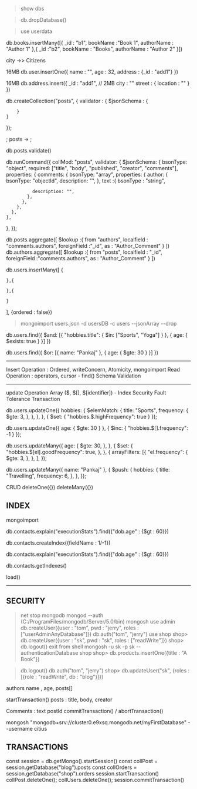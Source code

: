 > show dbs

> db.dropDatabase()

> use userdata


db.books.insertMany([{
    _id : "b1",
    bookName :"Book 1",
    authorName : "Author 1"
},{
    _id :"b2",
    bookName : "Books",
    authorName : "Author 2"
}])



city ->> Citizens





16MB
db.user.insertOne({
    name : "",
    age : 32,
    address : {_id : "add1"}
})


16MB
db.address.insert({
    _id : "add1",
     // 2MB
        city : ""
        street : {
            location : ""
        }
})

db.createCollection("posts", {
    validator : {
        $jsonSchema : {

        }
    }
});






;
posts -> ;


db.posts.validate()


db.runCommand({
  collMod: "posts",
  validator: {
    $jsonSchema: {
      bsonType: "object",
      required: ["title", "body", "published", "creator", "comments"],
      properties: {
        comments: {
          bsonType: "array",
          properties: {
            author: {
              bsonType: "objectId",
              description: "",
            },
            text :{
                bsonType : "string",

              description: "",
            },
          },
        },
      },
    },
  },
});


db.posts.aggregate([
    $lookup :{
        from "authors",
        localfield : "comments.authors",
        foreignField :"_id",
        as : "Author_Comment"
    }
])
db.authors.aggregate([
    $lookup :{
        from "posts",
        localfield : "_id",
        foreignField :"comments.authors",
        as : "Author_Comment"
    }
])


db.users.insertMany([
    {

    },{

    },{

    }
], {ordered : false})

<!-- Transactions -->

> mongoimport users.json -d usersDB -c users --jsonArray --drop


db.users.find({
    $and: [{
        "hobbies.title": {
            $in: ["Sports", "Yoga"]
        }
    }, {
        age: {
            $exists: true
        }
    }]
})

db.users.find({
    $or: [{
        name: "Pankaj"
    }, {
        age: {
            $gte: 30
        }
    }]
})


-------------
Insert Operation : Ordered, writeConcern, Atomicity, mongoimport
Read Operation : operators, cursor - find()
Schema Validation

------------
update Operation
Array ($, $[], $[identifier]) - 
Index
Security
Fault Tolerance
Transaction




db.users.updateOne({
    hobbies: {
        $elemMatch: {
            title: "Sports",
            frequency: {
                $gte: 3,
            },
        },
    },
}, {
    $set: {
        "hobbies.$.highFrequency": true
    }
});


db.users.updateOne({
    age: {
        $gte: 30
    }
}, {
    $inc: {
        "hobbies.$[].frequency": -1
    }
});

db.users.updateMany({
    age: {
        $gte: 30,
    },
}, {
    $set: {
        "hobbies.$[el].goodFrequency": true,
    },
}, {
    arrayFilters: [{
        "el.frequency": {
            $gte: 3,
        },
    }, ],
});

db.users.updateMany({
    name: "Pankaj"
}, {
    $push: {
        hobbies: {
            title: "Travelling",
            frequency: 6,
        },
    },
});



CRUD 
deleteOne({})
deleteMany({})




INDEX
-----
mongoimport

db.contacts.explain("executionStats").find({"dob.age" : {$gt : 60}})

db.contacts.createIndex({fieldName : 1/-1})

db.contacts.explain("executionStats").find({"dob.age" : {$gt : 60}})

db.contacts.getIndexes()

load()



------------
SECURITY
--------
> net stop mongodb
> mongod --auth (C:/ProgramFiles/mongodb/Server/5.0/bin)
> mongosh
> use admin
> db.createUser({user : "tom", pwd : "jerry", roles : ["userAdminAnyDatabase"]})
> db.auth("tom", "jerry")
> use shop
shop> db.createUser({user : "sk", pwd : "sk", roles : ["readWrite"]})
shop> db.logout()
exit from shell
> mongosh -u sk -p sk --authenticationDatabase shop
shop> db.products.insertOne({title : "A Book"})


> db.logout()
> db.auth("tom", "jerry")
shop> db.updateUser("sk", {roles : [{role : "readWrite", db : "blog"}]})



authors
    name , age, posts[]

startTransaction()
posts
     : title, body, creator

Comments :
    text
    postId
commitTransaction() / abortTransaction()


mongosh "mongodb+srv://cluster0.e9xsq.mongodb.net/myFirstDatabase" --username citius


TRANSACTIONS
------------

const session = db.getMongo().startSession()
const collPost = session.getDatabase("blog").posts
const collOrders = session.getDatabase("shop").orders
session.startTransaction()
collPost.deleteOne();
collUsers.deleteOne();
session.commitTransaction()
